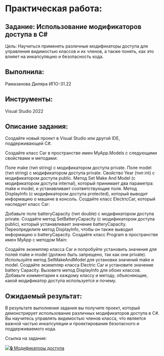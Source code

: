# Практическая работа:
## Задание: Использование модификаторов доступа в C#
Цель: Научиться применять различные модификаторы доступа для управления видимостью классов и их членов, а также понять, как это влияет на инкапсуляцию и безопасность кода.

## Выполнила: 
Рамазанова Диляра ИПО-31.22
## Инструменты:
Visual Studio 2022


## Описание задания:
Создайте новый проект в Visual Studio или другой IDE, поддерживающей C#.

Создайте класс Car в пространстве имен MyApp.Models с следующими свойствами и методами:

Поле make (тип string) с модификатором доступа private.
Поле model (тип string) с модификатором доступа private.
Свойство Year (тип int) с модификатором доступа public.
Метод Set Make And Model (с модификатором доступа internal), который принимает два параметра: make и model, и устанавливает соответствующие поля.
Метод DisplayInfo (с модификатором доступа protected), который выводит информацию о машине в консоль.
Создайте класс ElectricCar, который наследует класс Car:

Добавьте поле batteryCapacity (тип double) с модификатором доступа private.
Создайте метод SetBatteryCapacity (с модификатором доступа public), который устанавливает значение batteryCapacity.
Переопределите метод DisplayInfo, чтобы он также выводил информацию о batteryCapacity.
Создайте класс Program в пространстве имен MyApp с методом Main:

Создайте экземпляр класса Car и попробуйте установить значения для полей make и model (должно быть запрещено, так как они private).
Используйте метод SetMakeAndModel для установки значений make и model.
Создайте экземпляр класса Electric Car и установите значение battery Capacity.
Вызовите метод DisplayInfo для обоих классов.
Добавьте комментарии к каждому классу и методу, объясняющие, какой модификатор доступа  используется и почему.

## Ожидаемый результат:
В результате выполнения задания вы получите проект, который демонстрирует использование различных модификаторов доступа в C#. Вы научитесь управлять видимостью членов класса, что является важной частью инкапсуляции и проектирования безопасного и поддерживаемого кода.

Ссылка на задание:

[![🔒 Модификаторы доступа](https://img.shields.io/badge/🔒_Модификаторы_доступа_в_C%23-4285F4?style=for-the-badge&logo=csharp&logoColor=white)](https://github.com/wienwe/DyadyaRyuba/blob/main/HomeworkForRyubakov/Модификаторы%20доступа%20в%20C%23/Access%20modifiers.cs)
